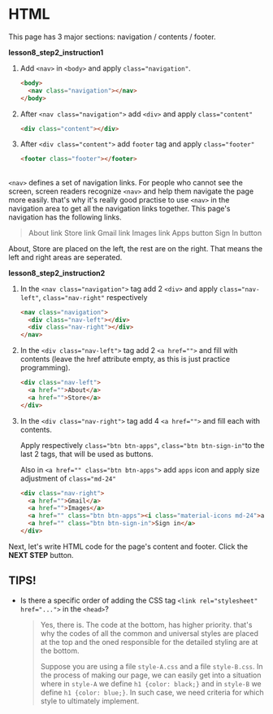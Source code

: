 # HTML
This page has 3 major sections: navigation / contents / footer. 

**lesson8_step2_instruction1**
1. Add `<nav>` in `<body>` and apply `class="navigation"`.
    ```html
    <body>
      <nav class="navigation"></nav>
    </body>
    ```
1. After `<nav class="navigation">` add `<div>` and apply `class="content"`
    ```html
    <div class="content"></div>
    ```
1. After `<div class="content">` add `footer` tag and apply `class="footer"`
    ```html
    <footer class="footer"></footer>
    ```



## <nav>
`<nav>` defines a set of navigation links. For people who cannot see the screen, screen readers recognize `<nav>` and help them navigate the page more easily. that's why it's really good practise to use `<nav>` in the navigation area to get all the navigation links together. This page's navigation has the following links. 

> About link
> Store link
> Gmail link
> Images link
> Apps button
> Sign In button

About, Store are placed on the left, the rest are on the right. That means the left and right areas are seperated. 

**lesson8_step2_instruction2**
1. In the `<nav class="navigation">` tag add 2 `<div>` and apply `class="nav-left"`, `class="nav-right"` respectively
    ```html
    <nav class="navigation">
      <div class="nav-left"></div>
      <div class="nav-right"></div>
    </nav>
    ```

1. In the `<div class="nav-left">` tag add 2 `<a href="">` and fill with contents (leave the href attribute empty, as this is just practice programming).
    ```html
    <div class="nav-left">
      <a href="">About</a>
      <a href="">Store</a>
    </div>
    ```

1. In the `<div class="nav-right">` tag add 4 `<a href="">` and fill each with contents. 

    Apply respectively `class="btn btn-apps"`, `class="btn btn-sign-in"`to the last 2 tags, that will be used as buttons. 

    Also in `<a href="" class="btn btn-apps">` add `apps` icon and apply size adjustment of `class="md-24"`

    ```html
    <div class="nav-right">
      <a href="">Gmail</a>
      <a href="">Images</a>
      <a href="" class="btn btn-apps"><i class="material-icons md-24">apps</i></a>
      <a href="" class="btn btn-sign-in">Sign in</a>
    </div>
    ```



Next, let's write HTML code for the page's content and footer. 
Click the **NEXT STEP** button.



## TIPS!

- Is there a specific order of adding the CSS tag  `<link rel="stylesheet" href="...">` in the `<head>`?

  > Yes, there is. The code at the bottom, has higher priority. that's why the codes of all the common and universal styles are placed at the top and the oned responsible for the detailed styling are at the bottom. 
  >
  > Suppose you are using a file `style-A.css` and a file `style-B.css`. In the process of making our page, we can easily get into a situation where in `style-A` we define `h1 {color: black;}` and in `style-B` we define `h1 {color: blue;}`. In such case, we need criteria for which style to ultimately implement. 


[2]:https://material.io/tools/icons
[3]:https://google.github.io/material-design-icons/#styling-icons-in-material-design

